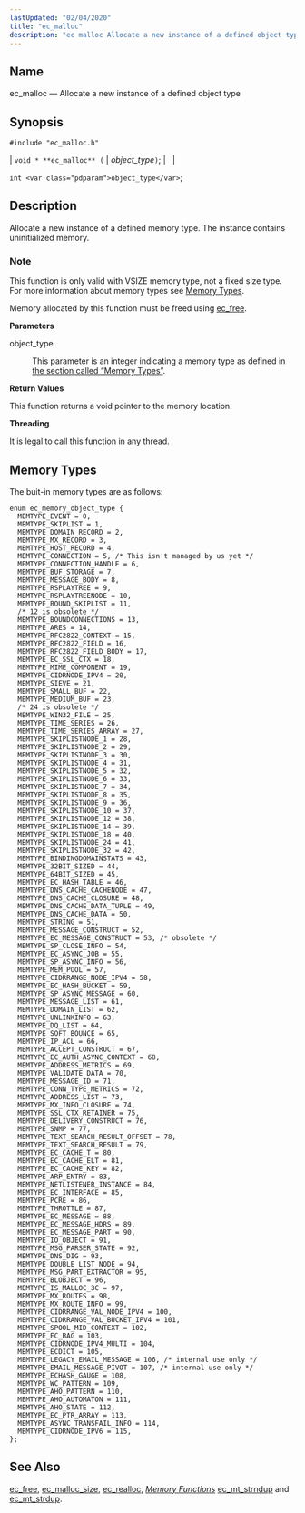 ```yaml
---
lastUpdated: "02/04/2020"
title: "ec_malloc"
description: "ec malloc Allocate a new instance of a defined object type void ec malloc object type int object type Allocate a new instance of a defined memory type The instance contains uninitialized memory This function is only valid with VSIZE memory type not a fixed size type For more information..."
---
```


<a name="apis.ec_malloc"></a> 
## Name

ec_malloc — Allocate a new instance of a defined object type

## Synopsis

`#include "ec_malloc.h"`

| `void * **ec_malloc** (` | <var class="pdparam">object_type</var>`)`; |   |

`int <var class="pdparam">object_type</var>`;<a name="idp54669536"></a> 
## Description

Allocate a new instance of a defined memory type. The instance contains uninitialized memory.

### Note

This function is only valid with VSIZE memory type, not a fixed size type. For more information about memory types see [Memory Types](/momentum/3/3-api/arch-primary-apis#arch.memory.types).

Memory allocated by this function must be freed using [ec_free](/momentum/3/3-api/apis-ec-free).

**<a name="idp54673616"></a> Parameters**

<dl class="variablelist">

<dt>object_type</dt>

<dd>

This parameter is an integer indicating a memory type as defined in [the section called “Memory Types”](/momentum/3/3-api/apis-ec-malloc#apis.ec_malloc.types).

</dd>

</dl>

**<a name="idp54676960"></a> Return Values**

This function returns a void pointer to the memory location.

**<a name="idp54677920"></a> Threading**

It is legal to call this function in any thread.

<a name="apis.ec_malloc.types"></a> 
## Memory Types

The buit-in memory types are as follows:

```
enum ec_memory_object_type {
  MEMTYPE_EVENT = 0,
  MEMTYPE_SKIPLIST = 1,
  MEMTYPE_DOMAIN_RECORD = 2,
  MEMTYPE_MX_RECORD = 3,
  MEMTYPE_HOST_RECORD = 4,
  MEMTYPE_CONNECTION = 5, /* This isn't managed by us yet */
  MEMTYPE_CONNECTION_HANDLE = 6,
  MEMTYPE_BUF_STORAGE = 7,
  MEMTYPE_MESSAGE_BODY = 8,
  MEMTYPE_RSPLAYTREE = 9,
  MEMTYPE_RSPLAYTREENODE = 10,
  MEMTYPE_BOUND_SKIPLIST = 11,
  /* 12 is obsolete */
  MEMTYPE_BOUNDCONNECTIONS = 13,
  MEMTYPE_ARES = 14,
  MEMTYPE_RFC2822_CONTEXT = 15,
  MEMTYPE_RFC2822_FIELD = 16,
  MEMTYPE_RFC2822_FIELD_BODY = 17,
  MEMTYPE_EC_SSL_CTX = 18,
  MEMTYPE_MIME_COMPONENT = 19,
  MEMTYPE_CIDRNODE_IPV4 = 20,
  MEMTYPE_SIEVE = 21,
  MEMTYPE_SMALL_BUF = 22,
  MEMTYPE_MEDIUM_BUF = 23,
  /* 24 is obsolete */
  MEMTYPE_WIN32_FILE = 25,
  MEMTYPE_TIME_SERIES = 26,
  MEMTYPE_TIME_SERIES_ARRAY = 27,
  MEMTYPE_SKIPLISTNODE_1 = 28,
  MEMTYPE_SKIPLISTNODE_2 = 29,
  MEMTYPE_SKIPLISTNODE_3 = 30,
  MEMTYPE_SKIPLISTNODE_4 = 31,
  MEMTYPE_SKIPLISTNODE_5 = 32,
  MEMTYPE_SKIPLISTNODE_6 = 33,
  MEMTYPE_SKIPLISTNODE_7 = 34,
  MEMTYPE_SKIPLISTNODE_8 = 35,
  MEMTYPE_SKIPLISTNODE_9 = 36,
  MEMTYPE_SKIPLISTNODE_10 = 37,
  MEMTYPE_SKIPLISTNODE_12 = 38,
  MEMTYPE_SKIPLISTNODE_14 = 39,
  MEMTYPE_SKIPLISTNODE_18 = 40,
  MEMTYPE_SKIPLISTNODE_24 = 41,
  MEMTYPE_SKIPLISTNODE_32 = 42,
  MEMTYPE_BINDINGDOMAINSTATS = 43,
  MEMTYPE_32BIT_SIZED = 44,
  MEMTYPE_64BIT_SIZED = 45,
  MEMTYPE_EC_HASH_TABLE = 46,
  MEMTYPE_DNS_CACHE_CACHENODE = 47,
  MEMTYPE_DNS_CACHE_CLOSURE = 48,
  MEMTYPE_DNS_CACHE_DATA_TUPLE = 49,
  MEMTYPE_DNS_CACHE_DATA = 50,
  MEMTYPE_STRING = 51,
  MEMTYPE_MESSAGE_CONSTRUCT = 52,
  MEMTYPE_EC_MESSAGE_CONSTRUCT = 53, /* obsolete */
  MEMTYPE_SP_CLOSE_INFO = 54,
  MEMTYPE_EC_ASYNC_JOB = 55,
  MEMTYPE_SP_ASYNC_INFO = 56,
  MEMTYPE_MEM_POOL = 57,
  MEMTYPE_CIDRRANGE_NODE_IPV4 = 58,
  MEMTYPE_EC_HASH_BUCKET = 59,
  MEMTYPE_SP_ASYNC_MESSAGE = 60,
  MEMTYPE_MESSAGE_LIST = 61,
  MEMTYPE_DOMAIN_LIST = 62,
  MEMTYPE_UNLINKINFO = 63,
  MEMTYPE_DQ_LIST = 64,
  MEMTYPE_SOFT_BOUNCE = 65,
  MEMTYPE_IP_ACL = 66,
  MEMTYPE_ACCEPT_CONSTRUCT = 67,
  MEMTYPE_EC_AUTH_ASYNC_CONTEXT = 68,
  MEMTYPE_ADDRESS_METRICS = 69,
  MEMTYPE_VALIDATE_DATA = 70,
  MEMTYPE_MESSAGE_ID = 71,
  MEMTYPE_CONN_TYPE_METRICS = 72,
  MEMTYPE_ADDRESS_LIST = 73,
  MEMTYPE_MX_INFO_CLOSURE = 74,
  MEMTYPE_SSL_CTX_RETAINER = 75,
  MEMTYPE_DELIVERY_CONSTRUCT = 76,
  MEMTYPE_SNMP = 77,
  MEMTYPE_TEXT_SEARCH_RESULT_OFFSET = 78,
  MEMTYPE_TEXT_SEARCH_RESULT = 79,
  MEMTYPE_EC_CACHE_T = 80,
  MEMTYPE_EC_CACHE_ELT = 81,
  MEMTYPE_EC_CACHE_KEY = 82,
  MEMTYPE_ARP_ENTRY = 83,
  MEMTYPE_NETLISTENER_INSTANCE = 84,
  MEMTYPE_EC_INTERFACE = 85,
  MEMTYPE_PCRE = 86,
  MEMTYPE_THROTTLE = 87,
  MEMTYPE_EC_MESSAGE = 88,
  MEMTYPE_EC_MESSAGE_HDRS = 89,
  MEMTYPE_EC_MESSAGE_PART = 90,
  MEMTYPE_IO_OBJECT = 91,
  MEMTYPE_MSG_PARSER_STATE = 92,
  MEMTYPE_DNS_DIG = 93,
  MEMTYPE_DOUBLE_LIST_NODE = 94,
  MEMTYPE_MSG_PART_EXTRACTOR = 95,
  MEMTYPE_BLOBJECT = 96,
  MEMTYPE_IS_MALLOC_3C = 97,
  MEMTYPE_MX_ROUTES = 98,
  MEMTYPE_MX_ROUTE_INFO = 99,
  MEMTYPE_CIDRRANGE_VAL_NODE_IPV4 = 100,
  MEMTYPE_CIDRRANGE_VAL_BUCKET_IPV4 = 101,
  MEMTYPE_SPOOL_MID_CONTEXT = 102,
  MEMTYPE_EC_BAG = 103,
  MEMTYPE_CIDRNODE_IPV4_MULTI = 104,
  MEMTYPE_ECDICT = 105,
  MEMTYPE_LEGACY_EMAIL_MESSAGE = 106, /* internal use only */
  MEMTYPE_EMAIL_MESSAGE_PIVOT = 107, /* internal use only */
  MEMTYPE_ECHASH_GAUGE = 108,
  MEMTYPE_WC_PATTERN = 109,
  MEMTYPE_AHO_PATTERN = 110,
  MEMTYPE_AHO_AUTOMATON = 111,
  MEMTYPE_AHO_STATE = 112,
  MEMTYPE_EC_PTR_ARRAY = 113,
  MEMTYPE_ASYNC_TRANSFAIL_INFO = 114,
  MEMTYPE_CIDRNODE_IPV6 = 115,
};
```
<a name="idp54685168"></a> 
## See Also

[ec_free](/momentum/3/3-api/apis-ec-free), [ec_malloc_size](/momentum/3/3-api/apis-ec-malloc-size), [ec_realloc](/momentum/3/3-api/apis-ec-realloc), [*Memory Functions*](/momentum/3/3-api/3-api-memory) [ec_mt_strndup](/momentum/3/3-api/apis-ec-mt-strndup) and [ec_mt_strdup](/momentum/3/3-api/apis-ec-mt-strdup).